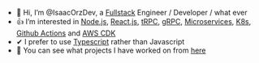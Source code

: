 - 👋 Hi, I’m @IsaacOrzDev, a [Fullstack](https://roadmap.sh/) Engineer / Developer / what ever
- 👍 I’m interested in [Node.js](https://nodejs.org/), [React.js](https://reactjs.org/), [tRPC](https://trpc.io/), [gRPC](https://grpc.io/), [Microservices](https://aws.amazon.com/microservices/?nc1=h_ls), [K8s](https://kubernetes.io/), [Github Actions](https://github.com/features/actions) and [AWS CDK](https://aws.amazon.com/cdk/?nc1=h_ls)
- ✔ I prefer to use [Typescript](https://www.typescriptlang.org/) rather than Javascript
- 👀 You can see what projects I have worked on from [here](https://personal.isaacdev.net)
